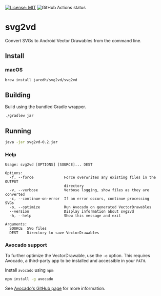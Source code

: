 [![License: MIT](https://img.shields.io/badge/License-MIT-yellow.svg)](https://opensource.org/licenses/MIT) ![GitHub Actions status](https://github.com/jaredh/svg2vd/workflows/Java%20CI/badge.svg)

# svg2vd
Convert SVGs to Android Vector Drawables from the command line.

## Install

### macOS

```bash
brew install jaredh/svg2vd/svg2vd
```

## Building

Build using the bundled Gradle wrapper.

```bash
./gradlew jar
```


## Running

```bash
java -jar svg2vd-0.2.jar
```

### Help

```
Usage: svg2vd [OPTIONS] [SOURCE]... DEST

Options:
  -f, --force              Force overwrites any existing files in the OUTPUT
                           directory
  -v, --verbose            Verbose logging, show files as they are converted
  -c, --continue-on-error  If an error occurs, continue processing SVGs
  -o, --optimize           Run Avocado on generated VectorDrawables
  --version                Display information about svg2vd
  -h, --help               Show this message and exit

Arguments:
  SOURCE  SVG files
  DEST    Directory to save VectorDrawables
```

### Avocado support

To further optimize the VectorDrawable, use the `-o` option. This requires Avocado, a third-party app to be installed and accessible in your `PATH`.

Install `avocado` using `npm`

```bash
npm install -g avocado
```

See [Avocado's GitHub page](https://github.com/alexjlockwood/avocado) for more information.
